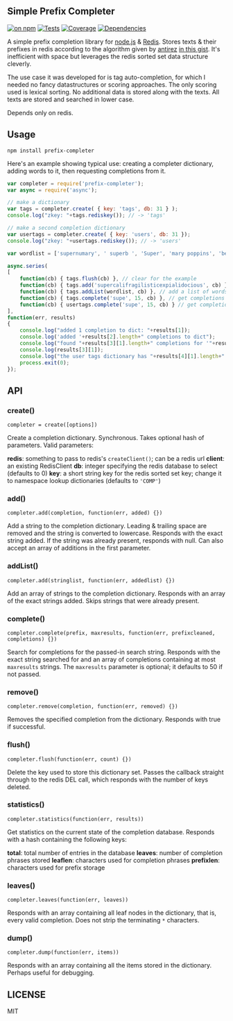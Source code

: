 ## Simple Prefix Completer

[![on npm](http://img.shields.io/npm/v/prefix-completer.svg?style=flat)](https://www.npmjs.org/package/prefix-completer)  [![Tests](http://img.shields.io/travis/ceejbot/prefix-completer.svg?style=flat)](http://travis-ci.org/ceejbot/prefix-completer) [![Coverage](http://img.shields.io/coveralls/ceejbot/prefix-completer.svg?style=flat)](https://coveralls.io/r/ceejbot/prefix-completer) [![Dependencies](http://img.shields.io/david/ceejbot/prefix-completer.svg?style=flat)](https://david-dm.org/ceejbot/prefix-completer)

A simple prefix completion library for [node.js](http://nodejs.org/) & [Redis](http://redis.io/). Stores texts & their prefixes in redis according to the algorithm given by [antirez](https://github.com/antirez) [in this gist](https://gist.github.com/574044). It's inefficient with space but leverages the redis sorted set data structure cleverly.

The use case it was developed for is tag auto-completion, for which I needed no fancy datastructures or scoring approaches. The only scoring used is lexical sorting. No additional data is stored along with the texts. All texts are stored and searched in lower case.

Depends only on redis.

## Usage

`npm install prefix-completer`

Here's an example showing typical use: creating a completer dictionary,
adding words to it, then requesting completions from it.

```javascript
var completer = require('prefix-completer');
var async = require('async');

// make a dictionary
var tags = completer.create( { key: 'tags', db: 31 } );
console.log("zkey: "+tags.rediskey()); // -> 'tags'

// make a second completion dictionary
var usertags = completer.create( { key: 'users', db: 31 });
console.log("zkey: "+usertags.rediskey()); // -> 'users'

var wordlist = ['supernumary', ' superb ', 'Super', 'mary poppins', 'bert the sweep', 'codfish', 'sugar'];

async.series(
[
	function(cb) { tags.flush(cb) }, // clear for the example
	function(cb) { tags.add('supercalifragilisticexpialidocious', cb) }, // add a single word
	function(cb) { tags.addList(wordlist, cb) }, // add a list of words
	function(cb) { tags.complete('supe', 15, cb) }, // get completions for a prefix
	function(cb) { usertags.complete('supe', 15, cb) } // get completions from another dictionary
],
function(err, results)
{
	console.log("added 1 completion to dict: "+results[1]);
	console.log('added '+results[2].length+" completions to dict");
	console.log("found "+results[3][1].length+" completions for '"+results[3][0]+"':");
	console.log(results[3][1]);
	console.log("the user tags dictionary has "+results[4][1].length+" completions for 'supe'");
	process.exit(0);
});
```

## API

### create()

`completer = create([options])`

Create a completion dictionary. Synchronous. Takes optional hash of parameters. Valid parameters:

__redis__: something to pass to redis's `createClient()`; can be a redis url
__client__: an existing RedisClient
__db__: integer specifying the redis database to select (defaults to 0)
__key__: a short string key for the redis sorted set key; change it to namespace lookup dictionaries (defaults to `'COMP'`)


### add()

`completer.add(completion, function(err, added) {})`

Add a string to the completion dictionary. Leading & trailing space are removed and the string is converted to lowercase. Responds with the exact string added. If the string was already present, responds with null. Can also accept an array of additions in the first parameter.

### addList()

`completer.add(stringlist, function(err, addedlist) {})`

Add an array of strings to the completion dictionary. Responds with an array of the exact strings added. Skips strings that were already present.

### complete()

`completer.complete(prefix, maxresults, function(err, prefixcleaned, completions) {})`

Search for completions for the passed-in search string. Responds with the exact string searched for and an array of completions containing at most `maxresults` strings. The `maxresults` parameter is optional; it defaults to 50 if not passed.

### remove()

`completer.remove(completion, function(err, removed) {})`

Removes the specified completion from the dictionary. Responds with true if successful.

### flush()

`completer.flush(function(err, count) {})`

Delete the key used to store this dictionary set. Passes the callback straight through to the redis DEL call, which responds with the number of keys deleted.

### statistics()

`completer.statistics(function(err, results))`

Get statistics on the current state of the completion database. Responds with a hash containing the following keys:

__total__: total number of entries in the database
__leaves__: number of completion phrases stored
__leaflen__: characters used for completion phrases
__prefixlen__: characters used for prefix storage

### leaves()

`completer.leaves(function(err, leaves))`

Responds with an array containing all leaf nodes in the dictionary, that is, every valid completion. Does not strip the terminating `*` characters.

### dump()

`completer.dump(function(err, items))`

Responds with an array containing all the items stored in the dictionary. Perhaps useful for debugging.

## LICENSE

MIT
